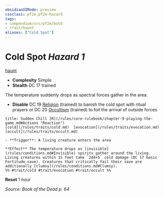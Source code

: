```yaml
---
obsidianUIMode: preview
cssclass: pf2e,pf2e-hazard
tags:
- compendium/src/pf2e/botd
- trait/haunt
aliases: ["Cold Spot"]
---
```

# Cold Spot *Hazard 1*  
[haunt](/rules/traits/haunt.md)  

- **Complexity** Simple
- **Stealth** DC 17 trained  

The temperature suddenly drops as spectral forces gather in the area.

- **Disable** DC 19 [Religion](/compendium/skills.md#Religion) (trained) to banish the cold spot with ritual prayers or DC 20 [Occultism](/compendium/skills.md#Occultism) (trained) to foil the arrival of outside forces  
     
```ad-embed-ability
title: Sudden Chill [R](/rules/core-rulebook/chapter-9-playing-the-game.md#Actions "Reaction")
[cold](/rules/traits/cold.md)  [evocation](/rules/traits/evocation.md)  [occult](/rules/traits/occult.md)  

- **Trigger**: A living creature enters the area

**Effect** The temperature drops as [invisible](/rules/conditions.md#Invisible) spirits gather around the living. Living creatures within 15 feet take `2d4+5` cold damage (DC 17 basic Fortitude save). Creatures that critically fail their save are additionally [clumsy](/rules/conditions.md#Clumsy).  
%% #trait/cold #trait/evocation #trait/occult %%
```

**Reset** 1 hour  

*Source: Book of the Dead p. 64*